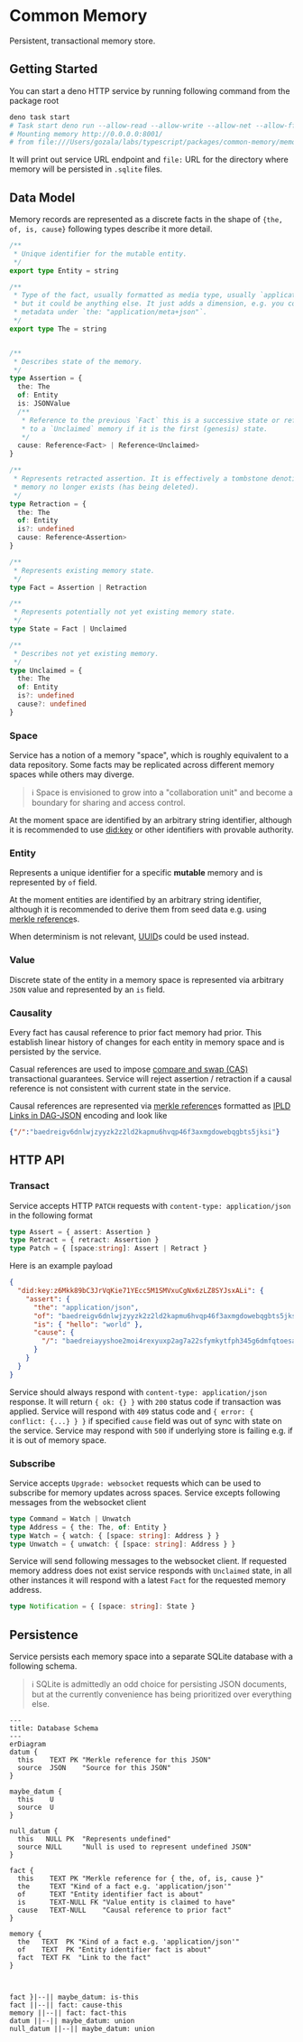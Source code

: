 # Common Memory

Persistent, transactional memory store.

## Getting Started

You can start a deno HTTP service by running following command from the package root

```sh
deno task start
# Task start deno run --allow-read --allow-write --allow-net --allow-ffi --allow-env deno.ts
# Mounting memory http://0.0.0.0:8001/
# from file:///Users/gozala/labs/typescript/packages/common-memory/memory/
```

It will print out service URL endpoint and `file:` URL for the directory where memory will be persisted in `.sqlite` files.

## Data Model

Memory records are represented as a discrete facts in the shape of `{the, of, is, cause}` following types describe it more detail.

```ts
/**
 * Unique identifier for the mutable entity.
 */
export type Entity = string

/**
 * Type of the fact, usually formatted as media type, usually `application/json`,
 * but it could be anything else. It just adds a dimension, e.g. you could store
 * metadata under `the: "application/meta+json"`.
 */
export type The = string


/**
 * Describes state of the memory.
 */
type Assertion = {
  the: The
  of: Entity
  is: JSONValue
  /**
   * Reference to the previous `Fact` this is a successive state or reference
   * to a `Unclaimed` memory if it is the first (genesis) state.
   */
  cause: Reference<Fact> | Reference<Unclaimed>
}

/**
 * Represents retracted assertion. It is effectively a tombstone denoting that
 * memory no longer exists (has being deleted).
 */
type Retraction = {
  the: The
  of: Entity
  is?: undefined
  cause: Reference<Assertion>
}

/**
 * Represents existing memory state.
 */
type Fact = Assertion | Retraction

/**
 * Represents potentially not yet existing memory state.
 */
type State = Fact | Unclaimed

/**
 * Describes not yet existing memory.
 */
type Unclaimed = {
  the: The
  of: Entity
  is?: undefined
  cause?: undefined
}
```

### Space

Service has a notion of a memory "space", which is roughly equivalent to a data repository. Some facts may be replicated across different memory spaces while others may diverge.

> ℹ️ Space is envisioned to grow into a "collaboration unit" and become a boundary for sharing and access control.

At the moment space are identified by an arbitrary string identifier, although it is recommended to use [did:key] or other identifiers with provable authority.

### Entity

Represents a unique identifier for a specific **mutable** memory and is represented by `of` field.

At the moment entities are identified by an arbitrary string identifier, although it is recommended to derive them from seed data e.g. using [merkle reference]s.

When determinism is not relevant, [UUID]s could be used instead.

### Value

Discrete state of the entity in a memory space is represented via arbitrary `JSON` value and represented by an `is` field.

### Causality

Every fact has causal reference to prior fact memory had prior. This establish linear history of changes for each entity in memory space and is persisted by the service.

Casual references are used to impose [compare and swap (CAS)][CAS] transactional guarantees. Service will reject assertion / retraction if a causal reference is not consistent with current state in the service.

Causal references are represented via [merkle reference]s formatted as [IPLD Links in DAG-JSON] encoding and look like

```json
{"/":"baedreigv6dnlwjzyyzk2z2ld2kapmu6hvqp46f3axmgdowebqgbts5jksi"}
```

## HTTP API

### Transact

Service accepts HTTP `PATCH` requests with `content-type: application/json` in the
following format

```ts
type Assert = { assert: Assertion }
type Retract = { retract: Assertion }
type Patch = { [space:string]: Assert | Retract }
```

Here is an example payload

```json
{
  "did:key:z6Mkk89bC3JrVqKie71YEcc5M1SMVxuCgNx6zLZ8SYJsxALi": {
    "assert": {
      "the": "application/json",
      "of": "baedreigv6dnlwjzyyzk2z2ld2kapmu6hvqp46f3axmgdowebqgbts5jksi",
      "is": { "hello": "world" },
      "cause": {
        "/": "baedreiayyshoe2moi4rexyuxp2ag7a22sfymkytfph345g6dmfqtoesabm"
      }
    }
  }
}
```

Service should always respond with `content-type: application/json` response. It will return `{ ok: {} }` with `200` status code if transaction was applied. Service will respond with `409` status code and `{ error: { conflict: {...} } }` if specified `cause` field was out of sync with state on the service. Service may respond with `500` if underlying store is failing e.g. if it is out of memory space.

### Subscribe

Service accepts `Upgrade: websocket` requests which can be used to subscribe for memory updates across spaces. Service excepts following messages from the websocket client

```ts
type Command = Watch | Unwatch
type Address = { the: The, of: Entity }
type Watch = { watch: { [space: string]: Address } }
type Unwatch = { unwatch: { [space: string]: Address } }
```

Service will send following messages to the websocket client. If requested memory address does not exist service responds with `Unclaimed` state, in all other instances it will respond with a latest `Fact` for the requested memory address.

```ts
type Notification = { [space: string]: State }
```

[did:key]:https://w3c-ccg.github.io/did-method-key/
[merkle reference]:https://github.com/Gozala/merkle-reference/blob/main/docs/spec.md
[UUID]:https://en.wikipedia.org/wiki/Universally_unique_identifier
[CAS]:https://en.wikipedia.org/wiki/Compare-and-swap
[IPLD Links in DAG-JSON]:https://ipld.io/specs/codecs/dag-json/spec/#links

## Persistence

Service persists each memory space into a separate SQLite database with a following schema.

> ℹ️ SQLite is admittedly an odd choice for persisting JSON documents, but at the currently convenience has being prioritized over everything else.

```mermaid
---
title: Database Schema
---
erDiagram
datum {
  this    TEXT PK "Merkle reference for this JSON"
  source  JSON    "Source for this JSON"
}

maybe_datum {
  this    U
  source  U
}

null_datum {
  this   NULL PK  "Represents undefined"
  source NULL     "Null is used to represent undefined JSON"
}

fact {
  this    TEXT PK "Merkle reference for { the, of, is, cause }"
  the     TEXT "Kind of a fact e.g. 'application/json'"
  of      TEXT "Entity identifier fact is about"
  is      TEXT-NULL FK "Value entity is claimed to have"
  cause   TEXT-NULL    "Causal reference to prior fact"
}

memory {
  the   TEXT  PK "Kind of a fact e.g. 'application/json'"
  of    TEXT  PK "Entity identifier fact is about"
  fact  TEXT FK  "Link to the fact"
}



fact }|--|| maybe_datum: is-this
fact ||--|| fact: cause-this
memory ||--|| fact: fact-this
datum ||--|| maybe_datum: union
null_datum ||--|| maybe_datum: union
```
